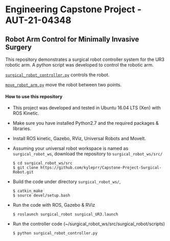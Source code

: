 # Engineering Capstone Project - AUT-21-04348
## Robot Arm Control for Minimally Invasive Surgery

This repository demonstrates a surgical robot controller system for the UR3 robotic arm. A python script was developed to control the robotic arm.


[`surgical_robot_controller.py`](https://github.com/kyleprr/Capstone-Project-Surgical-Robot/blob/main/surgical_robot/scripts/surgical_robot_controller.py) controls the robot.

[`move_robot_arm.py`](https://github.com/kyleprr/Capstone-Project-Surgical-Robot/blob/main/surgical_robot/scripts/move_robot_arm.py) move the robot between two points.




#### How to use this repository
- This project was developed and tested in Ubuntu 16.04 LTS (Xen) with ROS Kinetic.
- Make sure you have installed Python2.7 and the required packages & libraries.
- Install ROS kinetic, Gazebo, RViz, Universal Robots and MoveIt. 
- Assuming your universal robot workspace is named as `surgical_robot_ws`, download the repository to `surgical_robot_ws/src/`
  ```
  $ cd surgical_robot_ws/src
  $ git clone https://github.com/kyleprr/Capstone-Project-Surgical-Robot.git
  ```
- Build the code under directory `surgical_robot_ws/`,
  ```
  $ catkin_make
  $ source devel/setup.bash
  ```
- Run the code with ROS, Gazebo & RViz
  ```
  $ roslaunch surgical_robot surgical_UR3.launch
  ```
  
- Run the controller code (~/surgical_robot_ws/src/surgical_robot/scripts)
  ```
  $ python surgical_robot_controller.py
  ```
